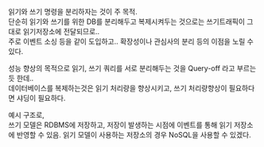 읽기와 쓰기 명령을 분리하자는 것이 주 목적.  
단순히 읽기와 쓰기를 위한 DB를 분리해두고 복제시켜두는 것으로는 쓰기트래픽이 그대로 읽기저장소에 전달되므로..  
주로 이벤트 소싱 등을 같이 도입하고.. 확장성이나 관심사의 분리 등의 이점을 노릴 수 있다.  

성능 향상의 목적으로 읽기, 쓰기 쿼리를 서로 분리해두는 것을 Query-off 라고 부르는 듯 한데..  
데이터베이스를 복제하는것은 읽기 처리량을 향상시키고, 쓰기 처리량향상이 필요하다면 샤딩이 필요하다.  


예시 구조로,  
쓰기 모델은 RDBMS에 저장하고, 저장이 발생하는 시점에 이벤트를 통해 읽기 저장소에 반영할 수 있음. 읽기 모델이 사용하는 저장소의 경우 NoSQL을 사용할 수 있겠다.  


